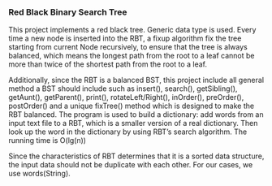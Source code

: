 <h3>Red Black Binary Search Tree</h3>
<p>This project implements a red black tree. Generic data type is used. 
Every time a new node is inserted into the RBT, a fixup algorithm fix the tree starting from current Node recursively, 
to ensure that the tree is always balanced, which means the longest path from the root to a leaf cannot be 
more than twice of the shortest path from the root to a leaf.</p>
<p>   Additionally, since the RBT is a balanced BST, this project include all general method a BST should include such as insert(), search(), getSibling(), getAunt(), getParent(), print(), rotateLeft/Right(), inOrder(), preOrder(), postOrder() and a unique fixTree() method which is designed to make the RBT balanced.
    The program is used to build a dictionary: add words from an input text file to a RBT, which is a smaller version of a real dictionary. Then look up the word in the dictionary by using RBT’s search algorithm. The running time is O(lg(n))
</p>
<p>Since the characteristics of RBT determines that it is a sorted data structure, the input data should not be duplicate with each other. For our cases, we use words(String). </p>
